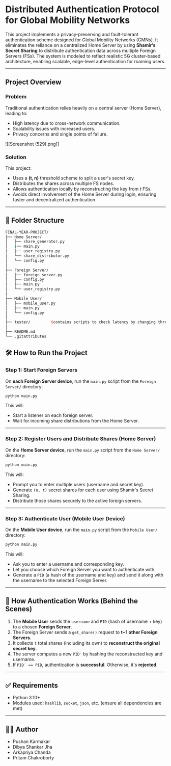 #  Distributed Authentication Protocol for Global Mobility Networks

This project implements a privacy-preserving and fault-tolerant authentication scheme designed for Global Mobility Networks (GMNs). It eliminates the reliance on a centralized Home Server by using **Shamir’s Secret Sharing** to distribute authentication data across multiple Foreign Servers (FSs). The system is modeled to reflect realistic 5G cluster-based architecture, enabling scalable, edge-level authentication for roaming users.

---

## Project Overview

### Problem
Traditional authentication relies heavily on a central server (Home Server), leading to:
- High latency due to cross-network communication.
- Scalability issues with increased users.
- Privacy concerns and single points of failure.

![[Screenshot (529).png]]

### Solution
This project:
- Uses a **(t, n)** threshold scheme to split a user's secret key.
- Distributes the shares across multiple FS nodes.
- Allows authentication locally by reconstructing the key from *t* FSs.
- Avoids direct involvement of the Home Server during login, ensuring faster and decentralized authentication.

---

## 📁 Folder Structure

```bash
FINAL-YEAR-PROJECT/
├── Home Server/
│   ├── share_generator.py
│   |── main.py
│   ├── user_registry.py
│   └── share_distributor.py
│   └── config.py
│
├── Foreign Server/
│   ├── foreign_server.py
│   ├── config.py
│   ├── main.py
│   └── user_registry.py
│
├── Mobile User/
│   ├── mobile_user.py
│   ├── main.py
│   └── config.py
│
├── tester/         (contains scripts to check latency by changing threshold values)
│
├── README.md
└── .gitattributes
```


## 🛠 How to Run the Project

### **Step 1: Start Foreign Servers**

On **each Foreign Server device**, run the `main.py` script from the `Foreign Server/` directory:

```bash
python main.py
````

This will:

* Start a listener on each foreign server.
* Wait for incoming share distributions from the Home Server.

---

### **Step 2: Register Users and Distribute Shares (Home Server)**

On the **Home Server device**, run the `main.py` script from the `Home Server/` directory:

```bash
python main.py
```

This will:

* Prompt you to enter multiple users (username and secret key).
* Generate `(n, t)` secret shares for each user using Shamir's Secret Sharing.
* Distribute those shares securely to the active foreign servers.

---

### **Step 3: Authenticate User (Mobile User Device)**

On the **Mobile User device**, run the `main.py` script from the `Mobile User/` directory:

```bash
python main.py
```

This will:

* Ask you to enter a username and corresponding key.
* Let you choose which Foreign Server you want to authenticate with.
* Generate a `PID` (a hash of the username and key) and send it along with the username to the selected Foreign Server.

---

## 🔐 How Authentication Works (Behind the Scenes)

1. The **Mobile User** sends the `username` and `PID` (hash of username + key) to a chosen **Foreign Server**.
2. The Foreign Server sends a `get_share()` request to **t−1 other Foreign Servers**.
3. It collects `t` total shares (including its own) to **reconstruct the original secret key**.
4. The server computes a new `PID′` by hashing the reconstructed key and username.
5. If `PID′ == PID`, authentication is **successful**. Otherwise, it's **rejected**.

---

## ✅ Requirements

* Python 3.10+
* Modules used: `hashlib`, `socket`, `json`, etc. (ensure all dependencies are met)

---

## 👨‍💻 Author

* Pushan Karmakar
* Dibya Shankar Jha
* Arkapriya Chanda
* Pritam Chakroborty


